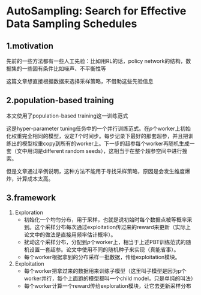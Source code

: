 # AutoSampling: Search for Effective Data Sampling Schedules

## 1.motivation
先前的一些方法都有一些人工先验：比如用RL的话，policy network的结构，数据集的一些固有条件比如噪声、不平衡性等

这篇文章想直接根据数据来选择采样策略，不借助这些先验信息

## 2.population-based training
本文使用了population-based training这一训练范式

这是hyper-parameter tuning任务中的一个并行训练范式。在$p$个worker上初始化权重完全相同的模型，设定$T$个时间步。每步记录下最好的那套超参，并且把训练出的模型权重copy到所有的worker上。下一步的超参每个worker再随机生成一套（文中用词是different random seeds），这相当于在整个超参空间中进行搜索。

但是文章通过举例说明，这种方法不能用于寻找采样策略，原因是会发生维度爆炸，计算成本太高。
## 3.framework
1. Exploration
   - 初始化一个均匀分布，用于采样，也就是说初始时每个数据点被等概率采到。这个采样分布每次通过exploitation传过来的reward来更新（实际上论文中的做法是直接用频率估计概率）。
   - 扰动这个采样分布，分配到$p$个worker上，相当于上述PBT训练范式的随机设置一套超参。论文中使用不同的随机种子来实现（真能省事）。
   - 每个worker根据拿到的分布采样一批数据，传给exploitation模块。
2. Exploitation
   - 每个worker把拿过来的数据用来训练子模型（这里叫子模型是因为p个worker并行，每个上面跑的模型都叫一个child model，只是单纯的叫法）
   - 每个worker计算一个reward传给exploration模块，让它去更新采样分布
